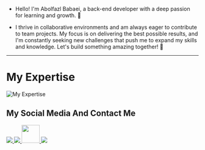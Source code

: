 
- Hello! I'm Abolfazl Babaei, a back-end developer with a deep passion for learning and growth. 🌱

- I thrive in collaborative environments and am always eager to contribute to team projects. My focus is on delivering the best possible results, and I'm constantly seeking new challenges that push me to expand my skills and knowledge. Let's build something amazing together! 🚀

---
<h1>My Expertise </h1>
<img src='https://skillicons.dev/icons?i=python,django,git,github,html,css' alt='My Expertise'/>


<h2>My Social Media And Contact Me</h2>

<a href='https://www.linkedin.com/in/abolfazl-babaei01'> 
<img src='https://skillicons.dev/icons?i=linkedin'>
</a>

<a href='https://www.instagram.com/abolfazl.babaei01/profilecard/?igsh=bWxtNDhsdWxxMzMy'> 
<img src='https://skillicons.dev/icons?i=instagram'>
</a>

<a href='https://t.me/Abolfazlbabaei01'> 
<img src='https://cdn-icons-png.freepik.com/256/15015/15015947.png?semt=ais_hybrid' width='47'>
</a>

<a href='mailto:abolfazl.9599@gmail.com'> 
<img src='https://skillicons.dev/icons?i=gmail'>
</a>
